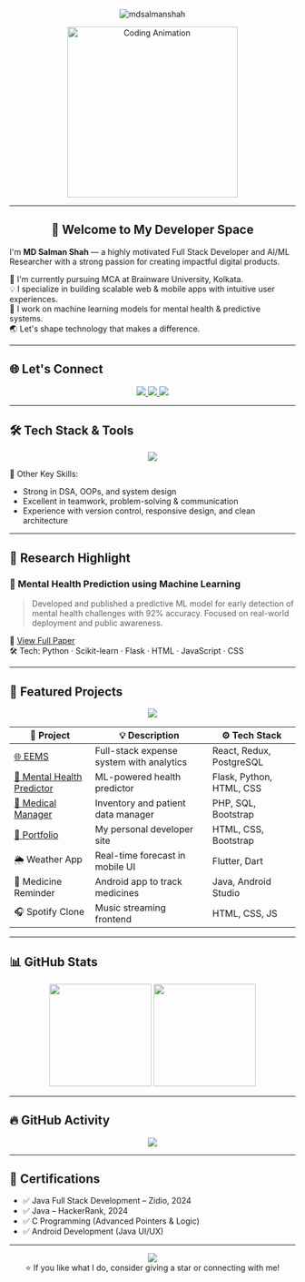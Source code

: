 <!-- 👑 Hero Section -->
<p align="center">
  <img src="https://komarev.com/ghpvc/?username=mdsalmanshah&label=Profile+Views&color=blue&style=flat" alt="mdsalmanshah" />
</p>


<p align="center">
  <img src="https://media.giphy.com/media/qgQUggAC3Pfv687qPC/giphy.gif" width="300" alt="Coding Animation" />
</p>

---

<h2 align="center">🚀 Welcome to My Developer Space</h2>

I'm <strong>MD Salman Shah</strong> — a highly motivated Full Stack Developer and AI/ML Researcher with a strong passion for creating impactful digital products.

💼 I'm currently pursuing MCA at Brainware University, Kolkata.  
💡 I specialize in building scalable web & mobile apps with intuitive user experiences.  
🧠 I work on machine learning models for mental health & predictive systems.  
🌏 Let's shape technology that makes a difference.

---

## 🌐 Let's Connect

<p align="center">
  <a href="https://www.linkedin.com/in/mdsalmanshah" target="_blank">
    <img src="https://img.shields.io/badge/LinkedIn-Connect-blue?style=for-the-badge&logo=linkedin" />
  </a>
  <a href="mailto:salman91shah@gmail.com">
    <img src="https://img.shields.io/badge/Email-Contact-red?style=for-the-badge&logo=gmail" />
  </a>
  <a href="https://mdsalmanshah.netlify.app" target="_blank">
    <img src="https://img.shields.io/badge/Portfolio-Visit-yellow?style=for-the-badge&logo=vercel" />
  </a>
</p>

---

## 🛠 Tech Stack & Tools

<p align="center">
  <img src="https://skillicons.dev/icons?i=java,cpp,c,python,html,css,js,react,flutter,dart,php,mysql,postgres,git,github,vscode,figma" />
</p>

🧠 Other Key Skills:
- Strong in DSA, OOPs, and system design
- Excellent in teamwork, problem-solving & communication
- Experience with version control, responsive design, and clean architecture

---

## 🧪 Research Highlight

### 🧠 Mental Health Prediction using Machine Learning

> Developed and published a predictive ML model for early detection of mental health challenges with 92% accuracy. Focused on real-world deployment and public awareness.

🔗 [View Full Paper](https://docs.google.com/document/d/1371_v6ReRLdbp3cVPB2Gigiu2TOB37tf/edit)  
🛠 Tech: Python · Scikit-learn · Flask · HTML · JavaScript · CSS

---

## 🚀 Featured Projects

<p align="center">
  <img src="https://img.icons8.com/color/48/000000/project.png"/>
</p>

| 💼 Project | 💡 Description | ⚙️ Tech Stack |
|-----------|----------------|--------------|
| [🌐 EEMS](https://myeems.netlify.app) | Full-stack expense system with analytics | React, Redux, PostgreSQL |
| [🧠 Mental Health Predictor](https://github.com/mdsalmanshah/Mental-Health-Prediction) | ML-powered health predictor | Flask, Python, HTML, CSS |
| [🏥 Medical Manager](https://github.com/mdsalmanshah/medical-Management-System) | Inventory and patient data manager | PHP, SQL, Bootstrap |
| [👤 Portfolio](https://mdsalmanshah.netlify.app) | My personal developer site | HTML, CSS, Bootstrap |
| 🌦 Weather App | Real-time forecast in mobile UI | Flutter, Dart |
| 💊 Medicine Reminder | Android app to track medicines | Java, Android Studio |
| 🎧 Spotify Clone | Music streaming frontend | HTML, CSS, JS |

---

## 📊 GitHub Stats

<p align="center">
  <img src="https://github-readme-stats.vercel.app/api?username=mdsalmanshah&show_icons=true&theme=highcontrast&hide_border=true" height="180" />
  <img src="https://github-readme-stats.vercel.app/api/top-langs/?username=mdsalmanshah&layout=compact&theme=highcontrast&hide_border=true" height="180" />
</p>

---

## 🔥 GitHub Activity

<p align="center">
  <img src="https://streak-stats.demolab.com/?user=mdsalmanshah&theme=tokyonight&hide_border=true" />
</p>

---

## 🏅 Certifications

- ✅ Java Full Stack Development – Zidio, 2024  
- ✅ Java – HackerRank, 2024  
- ✅ C Programming (Advanced Pointers & Logic)  
- ✅ Android Development (Java UI/UX)

---

<p align="center">
  <img src="https://img.shields.io/badge/Thanks%20for%20visiting!-blueviolet?style=for-the-badge&logo=github" />
  <br>
  ⭐ If you like what I do, consider giving a star or connecting with me!
</p>
